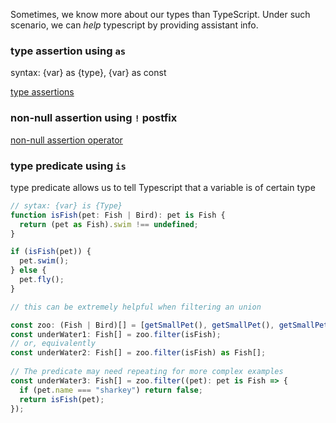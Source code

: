 Sometimes, we know more about our types than TypeScript. Under such scenario, we can *help* typescript by providing assistant info.

### type assertion using `as`

syntax: {var} as {type}, {var} as const

[type assertions](https://www.typescriptlang.org/docs/handbook/2/everyday-types.html#type-assertions)

### non-null assertion using `!` postfix

[non-null assertion operator](https://www.typescriptlang.org/docs/handbook/2/everyday-types.html#type-assertions)

### type predicate using `is`

type predicate allows us to tell Typescript that a variable is of certain type

```typescript
// sytax: {var} is {Type}
function isFish(pet: Fish | Bird): pet is Fish {
  return (pet as Fish).swim !== undefined;
}

if (isFish(pet)) {
  pet.swim();
} else {
  pet.fly();
}

// this can be extremely helpful when filtering an union

const zoo: (Fish | Bird)[] = [getSmallPet(), getSmallPet(), getSmallPet()];
const underWater1: Fish[] = zoo.filter(isFish);
// or, equivalently
const underWater2: Fish[] = zoo.filter(isFish) as Fish[];
 
// The predicate may need repeating for more complex examples
const underWater3: Fish[] = zoo.filter((pet): pet is Fish => {
  if (pet.name === "sharkey") return false;
  return isFish(pet);
});
```
